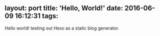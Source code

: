 layout: port
title: 'Hello, World!'
date: 2016-06-09 16:12:31
tags:
---
Hello world! testing out Hexo as a static blog generator.